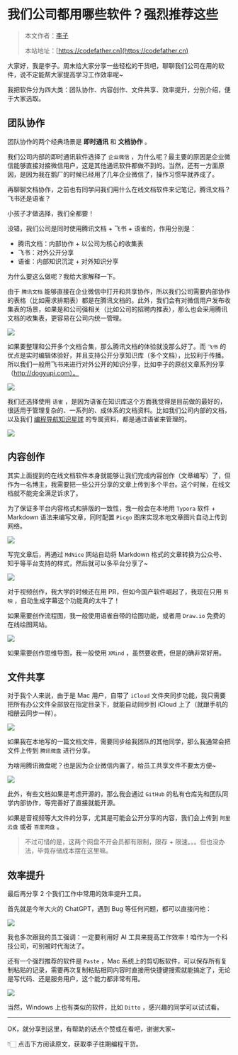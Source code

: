 # 我们公司都用哪些软件？强烈推荐这些

> 本文作者：[李子](https://yuyuanweb.feishu.cn/wiki/Abldw5WkjidySxkKxU2cQdAtnah)
>
> 本站地址：[https://codefather.cn](https://codefather.cn)

大家好，我是李子。周末给大家分享一些轻松的干货吧，聊聊我们公司在用的软件，说不定能帮大家提高学习工作效率呢~

我把软件分为四大类：团队协作、内容创作、文件共享、效率提升，分别介绍，便于大家选取。



## 团队协作

团队协作的两个经典场景是 **即时通讯** 和 **文档协作** 。

我们公司内部的即时通讯软件选择了 `企业微信` ，为什么呢？最主要的原因是企业微信能够直接对接微信用户，这是其他通讯软件都做不到的。当然，还有一方面原因，是因为我在鹅厂的时候已经用了几年企业微信了，操作习惯早就养成了。

再聊聊文档协作，之前也有同学问我们用什么在线文档软件来记笔记，腾讯文档？飞书还是语雀？

小孩子才做选择，我们全都要！

没错，我们公司是同时使用腾讯文档 + 飞书 + 语雀的，作用分别是：

- 腾讯文档：内部协作 + 以公司为核心的收集表
- 飞书：对外公开分享
- 语雀：内部知识沉淀 + 对外知识分享

为什么要这么做呢？我给大家解释一下。

由于 `腾讯文档` 能够直接在企业微信中打开和共享协作，所以我们公司需要内部协作的表格（比如需求排期表）都是在腾讯文档的。此外，我们会有对微信用户发布收集表的场景，如果是和公司强相关（比如公司的招聘内推表），那么也会采用腾讯文档的收集表，更容易在公司内统一管理。

![](https://pic.yupi.icu/1/image-20231119222906925.png)

如果要整理和公开多个文档合集，那么腾讯文档的体验就没那么好了。而 `飞书`  的优点是实时编辑体验好，并且支持公开分享知识库（多个文档），比较利于传播。所以我们一般用飞书来进行对外公开的知识分享，比如李子的原创文章系列分享（http://dogyupi.com）。

![](https://pic.yupi.icu/1/image-20231119222935260.png)

我们还选择使用 `语雀` ，是因为语雀在知识库这个方面我觉得是目前做的最好的，很适用于管理复杂的、一系列的、成体系的文档资料。比如我们公司内部的文档，以及我们 [编程导航知识星球](https://mp.weixin.qq.com/s?__biz=MzI1NDczNTAwMA==&mid=2247551600&idx=2&sn=829527e998d88a5d5cebbc0a26107fcf&scene=21#wechat_redirect) 的专属资料，都是通过语雀来管理的。

![](https://pic.yupi.icu/1/image-20231119223014040.png)



## 内容创作

其实上面提到的在线文档软件本身就能够让我们完成内容创作（文章编写）了，但作为一名博主，我需要把一些公开分享的文章上传到多个平台。这个时候，在线文档就不能完全满足诉求了。

为了保证多平台内容格式和排版的一致性，我一般会在本地用 `Typora` 软件 + Markdown 语法来编写文章，同时配置 `Picgo` 图床实现本地文章图片自动上传到网络。

![](https://pic.yupi.icu/1/image-20231119224923109.png)

写完文章后，再通过 `MdNice` 网站自动将 Markdown 格式的文章转换为公众号、知乎等平台支持的样式，然后就可以多平台分享了~

![](https://pic.yupi.icu/1/image-20231119223640841.png)

对于视频创作，我大学的时候还在用 PR，但如今国产软件崛起了，我现在只用 `剪映` ，自动生成字幕这个功能真的太牛了！

如果需要创作流程图，我一般使用语雀自带的绘图功能，或者用 `Draw.io` 免费的在线绘图网站。

![](https://pic.yupi.icu/1/image-20231119225147035.png)

如果需要创作思维导图，我一般使用 `XMind` ，虽然要收费，但是的确非常好用。



## 文件共享

对于我个人来说，由于是 Mac 用户，自带了 `iCloud` 文件夹同步功能，我只需要把所有办公文件全部放在指定目录下，就能自动同步到 iCloud 上了（就跟手机的相册云同步一样）。

![](https://pic.yupi.icu/1/image-20231119224021647.png)

如果我在本地写的一篇文档文件，需要同步给我团队的其他同学，那么我通常会把文件上传到 `腾讯微盘` 进行分享。

为啥用腾讯微盘呢？也是因为企业微信内置了，给员工共享文件不要太方便~

![](https://pic.yupi.icu/1/image-20231119224250347.png)

此外，有些文档如果是考虑开源的，那么我会通过 `GitHub` 的私有仓库先和团队同学内部协作，等完善好了直接就能开源。

如果是音视频等大文件的分享，尤其是可能会公开分享的内容，我们会上传到 `阿里云盘` 或者 `百度网盘` 。

> 不过可惜的是，这两个网盘不开会员都有限制，限存 + 限速。。。但也没办法，毕竟存储成本摆在这里嘛。



## 效率提升

最后再分享 2 个我们工作中常用的效率提升工具。

首先就是今年大火的 ChatGPT，遇到 Bug 等任何问题，都可以直接问他：

![](https://pic.yupi.icu/1/image-20231119225432479.png)

我也多次跟我的员工强调：一定要利用好 AI 工具来提高工作效率！咱作为一个科技公司，可别被时代淘汰了。

还有一个强烈推荐的软件是 `Paste` ，Mac 系统上的剪切板软件，可以保存所有复制粘贴的记录，需要再次复制粘贴相同内容时直接用快捷键搜索就能搞定了，无论是写代码、还是服务用户，这个能力都非常有用。

![](https://pic.yupi.icu/1/image-20231119225836894.png)

当然，Windows 上也有类似的软件，比如 `Ditto` ，感兴趣的同学可以试试看。



---



OK，就分享到这里，有帮助的话点个赞或在看吧，谢谢大家~ 

👇🏻 点击下方阅读原文，获取李子往期编程干货。

